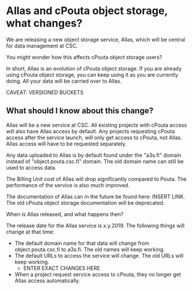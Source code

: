 # Allas and cPouta object storage, what changes?

We are releasing a new object storage service, Allas, which will be central for data management at CSC.

You might wonder how this affects cPouta object storage users?

In short, Allas is an evolution of cPouta object storage. If you are already using cPouta object storage, you can keep using it as you are currently doing. All your data will be carried over to Allas.

CAVEAT: VERSIONED BUCKETS

## What should I know about this change?

Allas will be a new service at CSC. All existing projects with cPouta access will also have Allas access by default. Any projects requesting cPouta access after the service launch, will only get access to cPouta, not Allas. Allas access will have to be requested separately.

Any data uploaded to Allas is by default found under the "a3s.fi" domain instead of "object.pouta.csc.fi" domain. The old domain name can still be used to access data.

The Billing Unit cost of Allas will drop significantly compared to Pouta. The performance of the service is also much improved.

The documentation of Allas can in the future be found here: INSERT LINK. The old cPouta object storage documentation will be deprecated.

When is Allas released, and what happens then?

The release date for the Allas service is x.y.2019. The following things will change at that time:

 * The default domain name for that data will change from object.pouta.csc.fi to a3s.fi. The old names will keep working.
 * The default URLs to access the service will change. The old URLs will keep working.
   * ENTER EXACT CHANGES HERE
 * When a project request service access to cPouta, they no longer get Allas access automatically.

